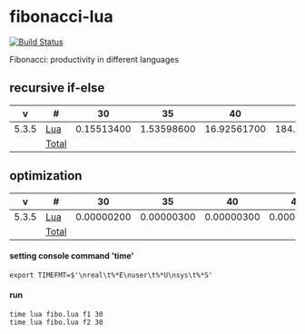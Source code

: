 # fibonacci-lua

[![Build Status](https://travis-ci.org/xaoc-303/fibonacci-lua.svg?branch=master)](https://travis-ci.org/xaoc-303/fibonacci-lua)

Fibonacci: productivity in different languages

## recursive if-else

| v | # | 30 | 35 | 40 | 45 |
| --- | --- | --- | --- | --- | --- |
| 5.3.5 | [Lua](./fibo.lua) | 0.15513400 | 1.53598600 | 16.92561700 | 184.62159500 |
| | [Total](https://github.com/xaoc-303/fibonacci) | | | | |

## optimization

| v | # | 30 | 35 | 40 | 45 |
| --- | --- | --- | --- | --- | --- |
| 5.3.5 | [Lua](./fibo.lua) | 0.00000200 | 0.00000300 | 0.00000300 | 0.00000300 |
| | [Total](https://github.com/xaoc-303/fibonacci) | | | | |

#### setting console command 'time'
```
export TIMEFMT=$'\nreal\t%*E\nuser\t%*U\nsys\t%*S'
```

#### run

```
time lua fibo.lua f1 30
time lua fibo.lua f2 30
```
